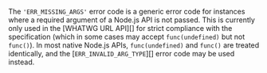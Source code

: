 
The `'ERR_MISSING_ARGS'` error code is a generic error code for instances where
a required argument of a Node.js API is not passed. This is currently only used
in the [WHATWG URL API][] for strict compliance with the specification (which
in some cases may accept `func(undefined)` but not `func()`). In most native
Node.js APIs, `func(undefined)` and `func()` are treated identically, and the
[`ERR_INVALID_ARG_TYPE`][] error code may be used instead.

<a id="ERR_SOCKET_ALREADY_BOUND"></a>
